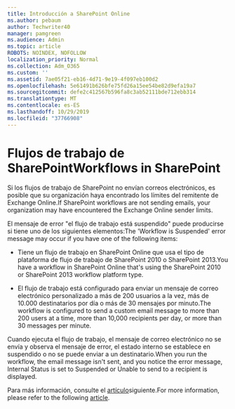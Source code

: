 ```yaml
---
title: Introducción a SharePoint Online
ms.author: pebaum
author: Techwriter40
manager: pamgreen
ms.audience: Admin
ms.topic: article
ROBOTS: NOINDEX, NOFOLLOW
localization_priority: Normal
ms.collection: Adm_O365
ms.custom: ''
ms.assetid: 7ae05f21-eb16-4d71-9e19-4f097eb100d2
ms.openlocfilehash: 5e61491b626bfe75fd26a15ee54be82d9efa19a7
ms.sourcegitcommit: defe2c412567b596fa8c3ab52111bde712ebb314
ms.translationtype: MT
ms.contentlocale: es-ES
ms.lasthandoff: 10/29/2019
ms.locfileid: "37766908"
---
```

# <a name="workflows-in-sharepoint"></a><span data-ttu-id="e7b93-102">Flujos de trabajo de SharePoint</span><span class="sxs-lookup"><span data-stu-id="e7b93-102">Workflows in SharePoint</span></span>

<span data-ttu-id="e7b93-103">Si los flujos de trabajo de SharePoint no envían correos electrónicos, es posible que su organización haya encontrado los límites del remitente de Exchange Online.</span><span class="sxs-lookup"><span data-stu-id="e7b93-103">If SharePoint workflows are not sending emails, your organization may have encountered the Exchange Online sender limits.</span></span>

<span data-ttu-id="e7b93-104">El mensaje de error "el flujo de trabajo está suspendido" puede producirse si tiene uno de los siguientes elementos:</span><span class="sxs-lookup"><span data-stu-id="e7b93-104">The 'Workflow is Suspended' error message may occur if you have one of the following items:</span></span>

- <span data-ttu-id="e7b93-105">Tiene un flujo de trabajo en SharePoint Online que usa el tipo de plataforma de flujo de trabajo de SharePoint 2010 o SharePoint 2013.</span><span class="sxs-lookup"><span data-stu-id="e7b93-105">You have a workflow in SharePoint Online that's using the SharePoint 2010 or SharePoint 2013 workflow platform type.</span></span>

- <span data-ttu-id="e7b93-106">El flujo de trabajo está configurado para enviar un mensaje de correo electrónico personalizado a más de 200 usuarios a la vez, más de 10.000 destinatarios por día o más de 30 mensajes por minuto.</span><span class="sxs-lookup"><span data-stu-id="e7b93-106">The workflow is configured to send a custom email message to more than 200 users at a time, more than 10,000 recipients per day, or more than 30 messages per minute.</span></span>

<span data-ttu-id="e7b93-107">Cuando ejecuta el flujo de trabajo, el mensaje de correo electrónico no se envía y observa el mensaje de error, el estado interno se establece en suspendido o no se puede enviar a un destinatario.</span><span class="sxs-lookup"><span data-stu-id="e7b93-107">When you run the workflow, the email message isn't sent, and you notice the error message, Internal Status is set to Suspended or Unable to send to a recipient is displayed.</span></span>

<span data-ttu-id="e7b93-108">Para más información, consulte el [artículo](https://docs.microsoft.com/sharepoint/support/workflows/configured-workflow-fails-running)siguiente.</span><span class="sxs-lookup"><span data-stu-id="e7b93-108">For more information, please refer to the following [article](https://docs.microsoft.com/sharepoint/support/workflows/configured-workflow-fails-running).</span></span>

